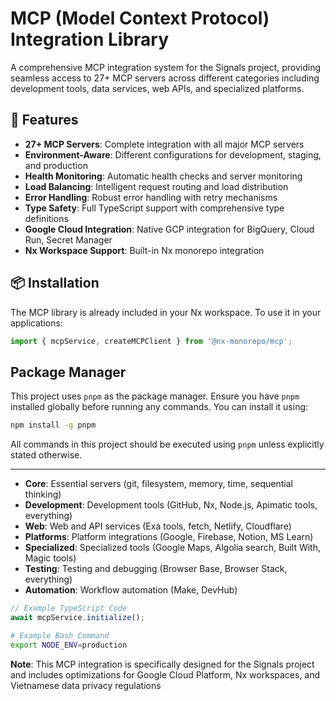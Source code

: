 # MCP (Model Context Protocol) Integration Library

A comprehensive MCP integration system for the Signals project, providing seamless access to 27+ MCP servers across different categories including development tools, data services, web APIs, and specialized platforms.

## 🚀 Features

- **27+ MCP Servers**: Complete integration with all major MCP servers
- **Environment-Aware**: Different configurations for development, staging, and production
- **Health Monitoring**: Automatic health checks and server monitoring
- **Load Balancing**: Intelligent request routing and load distribution
- **Error Handling**: Robust error handling with retry mechanisms
- **Type Safety**: Full TypeScript support with comprehensive type definitions
- **Google Cloud Integration**: Native GCP integration for BigQuery, Cloud Run, Secret Manager
- **Nx Workspace Support**: Built-in Nx monorepo integration

## 📦 Installation

The MCP library is already included in your Nx workspace. To use it in your applications:

```typescript
import { mcpService, createMCPClient } from '@nx-monorepo/mcp';
```

## Package Manager

This project uses `pnpm` as the package manager. Ensure you have `pnpm` installed globally before running any commands. You can install it using:

```bash
npm install -g pnpm
```

All commands in this project should be executed using `pnpm` unless explicitly stated otherwise.

---

- **Core**: Essential servers (git, filesystem, memory, time, sequential thinking)
- **Development**: Development tools (GitHub, Nx, Node.js, Apimatic tools, everything)
- **Web**: Web and API services (Exa tools, fetch, Netlify, Cloudflare)
- **Platforms**: Platform integrations (Google, Firebase, Notion, MS Learn)
- **Specialized**: Specialized tools (Google Maps, Algolia search, Built With, Magic tools)
- **Testing**: Testing and debugging (Browser Base, Browser Stack, everything)
- **Automation**: Workflow automation (Make, DevHub)

```typescript
// Example TypeScript Code
await mcpService.initialize();
```

```bash
# Example Bash Command
export NODE_ENV=production
```

**Note**: This MCP integration is specifically designed for the Signals project and includes optimizations for Google Cloud Platform, Nx workspaces, and Vietnamese data privacy regulations
